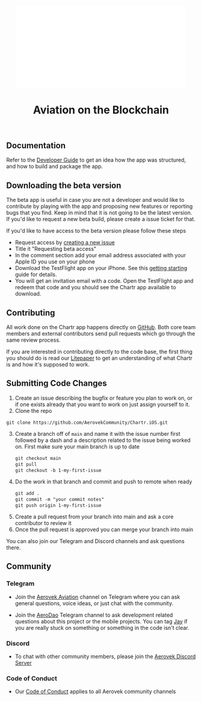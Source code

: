 <p align="center">
<img width="450" src="./docs/images/chartr_logo.png?raw=true" alt="Chartr logo">
</p>

<h1 align="center">
Aviation on the Blockchain
</h1>
<br />

## Documentation

Refer to the [Developer Guide](./docs/DEVELOPER_GUIDE.md) to get an idea how the app was structured, and how to build and package the app.

## Downloading the beta version
The beta app is useful in case you are not a developer and would like to contribute by playing with the app and proposing new features or reporting bugs that you find. Keep in mind that it is not going to be the latest version. If you'd like to request a new beta build, please create a issue ticket for that.

If you'd like to have access to the beta version please follow these steps
- Request access by [creating a new issue](https://github.com/AerovekCommunity/Chartr.iOS/issues)
- Title it "Requesting beta access"
- In the comment section add your email address associated with your Apple ID you use on your phone
- Download the TestFlight app on your iPhone. See this [getting starting](https://testflight.apple.com/) guide for details.
- You will get an invitation email with a code. Open the TestFlight app and redeem that code and you should see the Chartr app available to download.

## Contributing

All work done on the Chartr app happens directly on [GitHub](https://github.com/AerovekCommunity/Chartr.iOS). Both core team members and external contributors send pull requests which go through the same review process.

If you are interested in contributing directly to the code base, the first thing you should do is read our [Litepaper](https://github.com/AerovekCommunity/litepaper) to get an understanding of what Chartr is and how it's supposed to work. 

## **Submitting Code Changes**
1. Create an issue describing the bugfix or feature you plan to work on, or if one exists already that you want to work on just assign yourself to it.
2. Clone the repo
```
git clone https://github.com/AerovekCommunity/Chartr.iOS.git
```
3. Create a branch off of `main` and name it with the issue number first followed by a dash and a description related to the issue being worked on. First make sure your main branch is up to date
    ```
    git checkout main
    git pull
    git checkout -b 1-my-first-issue
    ```
4. Do the work in that branch and commit and push to remote when ready
    ```
    git add . 
    git commit -m "your commit notes"
    git push origin 1-my-first-issue
    ```
5. Create a pull request from your branch into main and ask a core contributor to review it
6. Once the pull request is approved you can merge your branch into main

You can also join our Telegram and Discord channels and ask questions there. 

## Community
### Telegram

* Join the [Aerovek Aviation](https://t.me/aerovekviation) channel on Telegram where you can ask general questions, voice ideas, or just chat with the community.

* Join the [AeroDao](https://t.me/AeroDao) Telegram channel to ask development related questions about this project or the mobile projects. You can tag [Jay](https://t.me/prolowfile) if you are really stuck on something or something in the code isn't clear.

### Discord
* To chat with other community members, please join the [Aerovek Discord Server](https://discord.gg/PfwEt3YUKM) 

### Code of Conduct
* Our [Code of Conduct](./docs/CODE_OF_CONDUCT.md) applies to all Aerovek community channels

